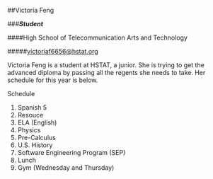 ##Victoria Feng

###**_Student_**

####High School of Telecommunication Arts and Technology

#####[victoriaf6656@hstat.org](victoriaf6656@hstat.org)

Victoria Feng is a student at HSTAT, a junior. She is trying to get the advanced diploma by passing all the regents she needs to take. Her schedule for this year is below. 

Schedule

1. Spanish 5
2. Resouce
3. ELA (English)
4. Physics
5. Pre-Calculus
6. U.S. History
7. Software Engineering Program (SEP)
8. Lunch
9. Gym (Wednesday and Thursday)
